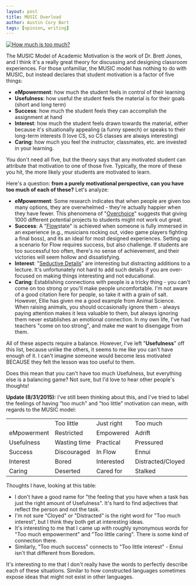 ```yaml
---
layout: post
title: MUSIC Overload
author: Austin Cory Bart
tags: [opinion, writing]
---
```



[![How much is too much?](http://www.learnlanglab.com/anima/kotikscience_v1.nsf/FilesImages/773466e82ec2f43a882575d300532b86/$FILE/psy_motivation_effect.gif)](http://www.learnlanglab.com/anima/kotikscience_v1.nsf/FilesImages/773466e82ec2f43a882575d300532b86/$FILE/psy_motivation_effect.gif)

  

The MUSIC Model of Academic Motivation is the work of Dr. Brett Jones, and I think it's a really great theory for discussing and designing classroom experiences. For those unfamiliar, the MUSIC model has nothing to do with MUSIC, but instead declares that student motivation is a factor of five things:

*   **eMpowerment**: how much the student feels in control of their learning
*   **Usefulness**: how useful the student feels the material is for their goals (short and long term)
*   **Success**: how much the student feels they can accomplish the assignment at hand
*   **Interest**: how much the student feels drawn towards the material, either because it's situationally appealing (a funny speech) or speaks to their long-term interests (I love CS, so CS classes are always interesting)
*   **Caring**: how much you feel the instructor, classmates, etc. are invested in your learning.

You don't need all five, but the theory says that any motivated student can attribute that motivation to one of those five. Typically, the more of these you hit, the more likely your students are motivated to learn.

  

Here's a question: **from a purely motivational perspective, can you have too much of each of these?** Let's analyze:

  

*   **eMpowerment**: Some research indicates that when people are given too many options, they are overwhelmed - they're actually happier when they have fewer. This phenomena of "[Overchoice](http://en.wikipedia.org/wiki/Overchoice)" suggests that giving 1000 different potential projects to students might not work out great.
*   **Success**: A "[Flow](http://en.wikipedia.org/wiki/Flow_(psychology))state" is achieved when someone is fully immersed in an experience (e.g., musicians rocking out, video game players fighting a final boss), and its an ideal for most designed experiences. Setting up a scenario for Flow requires success, but also challenge. If students are too successful too often, there's no sense of achievement, and their victories will seem hollow and dissatisfying.
*   **Interest**: "[Seductive Details](http://visuallearningresearch.wiki.educ.msu.edu/file/view/Harp+&+Mayer+(1998).pdf)" are interesting but distracting additions to a lecture. It's unfortunately not hard to add such details if you are over-focused on making things interesting and not educational.
*   **Caring**: Establishing connections with people is a tricky thing - you can't come on too strong or you'll make people uncomfortable. I'm not aware of a good citation here for people, so take it with a grain of salt. However, Ellie has given me a good example from Animal Science. When raising animals, you should occasionally ignore them - always paying attention makes it less valuable to them, but always ignoring them never establishes an emotional connection. In my own life, I've had teachers "come on too strong", and make me want to disengage from them.

All of these aspects require a balance. However, I've left "**Usefulness**" off this list, because unlike the others, it seems to me like you can't have enough of it. I can't imagine someone would become less motivated BECAUSE they felt the lesson was too useful to them.

  

Does this mean that you can't have too much Usefulness, but everything else is a balancing game? Not sure, but I'd love to hear other people's thoughts!

  

**Update (8/31/2015):** I've still been thinking about this, and I've tried to label the feelings of having "too much" and "too little" motivation can mean, with regards to the MUSIC model:

|||||
|--- |--- |--- |--- |
||Too little|Just right|Too much|
|eMpowerment|Restricted|Empowered|Adrift|
|Usefulness|Wasting time|Practical|Pressured|
|Success|Discouraged|In Flow|Ennui|
|Interest|Bored|Interested|Distracted/Cloyed|
|Caring|Deserted|Cared for|Stalked|


Thoughts I have, looking at this table:

*   I don't have a good name for "the feeling that you have when a task has just the right amount of Usefulness". It's hard to find adjectives that reflect the person and not the task.
*   I'm not sure "Cloyed" or "Distracted" is the right word for "Too much interest", but I think they both get at interesting ideas.
*   It's interesting to me that I came up with roughly synonymous words for "Too much empowerment" and "Too little caring". There is some kind of connection there.
*   Similarly, "Too much success" connects to "Too little interest" - Ennui isn't that different from Boredom.

It's interesting to me that I don't really have the words to perfectly describe each of these situations. Similar to how constructed languages sometimes expose ideas that might not exist in other languages.